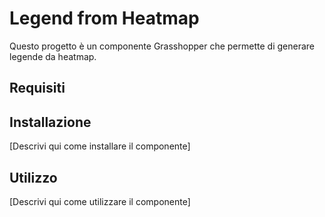 # Legend from Heatmap

Questo progetto è un componente Grasshopper che permette di generare legende da heatmap.

## Requisiti


## Installazione
[Descrivi qui come installare il componente]

## Utilizzo
[Descrivi qui come utilizzare il componente] 